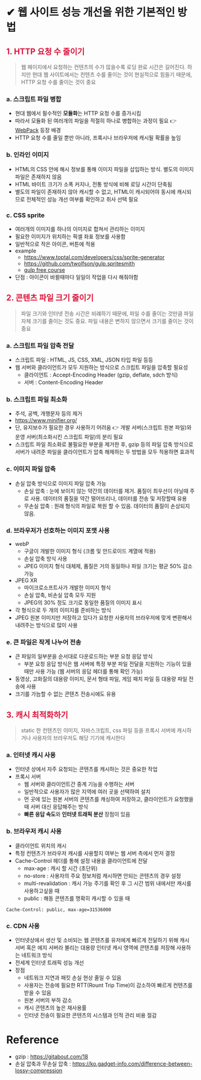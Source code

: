 # ✔︎ 웹 사이트 성능 개선을 위한 기본적인 방법

## <span style="color:crimson">1. HTTP 요청 수 줄이기</span>

> 웹 페이지에서 요청하는 컨텐츠의 수가 많을수록 로딩 완료 시간은 길어진다. 하지만 현대 웹 사이트에서는 컨텐츠 수를 줄이는 것이 현실적으로 힘들기 때문에, HTTP 요청 수를 줄이는 것이 중요

### a. 스크립트 파일 병합

- 현대 웹에서 필수적인 **모듈화**는 HTTP 요청 수를 증가시킴
- 따라서 모듈화 된 여러개의 파일을 적절히 하나로 병합하는 과정이 필요 👉 [WebPack](https://webpack.js.org/concepts/) 등장 배경
- HTTP 요청 수를 줄일 뿐만 아니라, 프록시나 브라우저에 캐시될 확률을 높임

### b. 인라인 이미지

- HTML의 CSS 안에 해시 정보를 통해 이미지 파일을 삽입하는 방식. 별도의 이미지 파일은 존재하지 않음
- HTML 바이트 크기가 소폭 커지나, 전통 방식에 비해 로딩 시간이 단축됨
- 별도의 파일이 존재하지 않아 캐시할 수 없고, HTML이 캐시되어야 동시에 캐시되므로 전체적인 성능 개선 여부를 확인하고 취사 선택 필요

### c. CSS sprite

- 여러개의 이미지를 하나의 이미지로 합쳐서 관리하는 이미지
- 필요한 이미지가 위치하는 픽셀 좌표 정보를 사용함
- 일반적으로 작은 아이콘, 버튼에 적용
- example
  - https://www.toptal.com/developers/css/sprite-generator
  - https://github.com/twolfson/gulp.spritesmith
  - [gulp free course](https://youtu.be/6b5gr9khYds)
- 단점 : 아이콘이 바뀔때마다 일일이 작업을 다시 해줘야함

## <span style="color:crimson">2. 콘텐츠 파일 크기 줄이기</span>

> 파일 크기와 인터넷 전송 시간은 비럐하기 때문에, 파일 수를 줄이는 것만큼 파일 자체 크기를 줄이는 것도 중요. 파일 내용은 변하지 않으면서 크기를 줄이는 것이 중요

### a. 스크립트 파일 압축 전달

- 스크립트 파일 : HTML, JS, CSS, XML, JSON 타입 파일 등등
- 웹 서버와 클라이언트가 모두 지원하는 방식으로 스크립트 파일을 압축할 필요성
  - 클라이언트 : Accept-Encoding Header (gzip, deflate, sdch 방식)
  - 서버 : Content-Encoding Header

### b. 스크립트 파일 최소화

- 주석, 공백, 개행문자 등의 제거
- https://www.minifier.org/
- 단, 유지보수가 필요한 경우 사용하기 어려움 👉 개발 서버(스크립트 원본 파일)와 운영 서버(최소화시킨 스크립트 파일)의 분리 필요
- 스크립트 파일 최소화로 불필요한 부분을 제거한 후, gzip 등의 파일 압축 방식으로 서버가 내려준 파일을 클라이언트가 압축 해제하는 두 방법을 모두 적용하면 효과적

### c. 이미지 파일 압축

- 손실 압축 방식으로 이미지 파일 압축 가능
  - 손실 압축 : 눈에 보이지 않는 약간의 데이터를 제거. 품질이 최우선이 아닐때 주로 사용. 데이터의 품질을 약간 떨어뜨리나, 데이터를 전송 및 저장할때 유용
  - 무손실 압축 : 원래 형식의 파일로 복원 할 수 있음. 데이터의 품질이 손상되지 않음.

### d. 브라우저가 선호하는 이미지 포맷 사용

- webP
  - 구글이 개발한 이미지 형식 (크롬 및 안드로이드 계열에 적용)
  - 손실 압축 방식 사용
  - JPEG 이미지 형식 대체제, 품질은 거의 동일하나 파일 크기는 평균 50% 감소 가능
- JPEG XR
  - 마이크로소프트사가 개발한 이미지 형식
  - 손실 압축, 비손실 압축 모두 지원
  - JPEG의 30% 정도 크기로 동일한 품질의 이미지 표시
- 각 형식으로 두 개의 이미지를 준비하는 방식
- JPEG 원본 이미지만 저장하고 있다가 요청한 사용자의 브라우저에 맞게 변환해서 내려주는 방식으로 많이 사용

### e. 큰 파일은 작게 나누어 전송

- 큰 파일의 일부분을 순서대로 다운로드하는 부분 요청 응답 방식
  - 부분 요청 응답 방식은 웹 서버에 특정 부분 파일 전달을 지원하는 기능이 있을 때만 사용 가능 (웹 서버의 응답 헤더를 통해 확인 가능)
- 동영상, 고화질의 대용량 이미지, 문서 형태 파일, 게임 패치 파일 등 대용량 파일 전송에 사용
- 크기를 가늠할 수 없는 콘텐츠 전송시에도 유용

## <span style="color:crimson">3. 캐시 최적화하기</span>

> static 한 컨텐츠인 이미지, 자바스크립트, css 파일 등을 프록시 서버에 캐시하거나 사용자의 브라우저도 해당 기기에 캐시한다

### a. 인터넷 캐시 사용

- 인터넷 상에서 자주 요청되는 콘텐츠를 캐시하는 것은 중요한 작업
- 프록시 서버
  - 웹 서버와 클라이언트간 중계 기능을 수행하는 서버
  - 일반적으로 사용자가 많은 지역에 여러 곳을 선택하여 설치
  - 먼 곳에 있는 원본 서버의 콘텐츠를 캐싱하여 저장하고, 클라이언트가 요청했을 때 서버 대신 응답해주는 방식
  - **빠른 응답 속도**와 **인터넷 트래픽 분산** 장점이 있음

### b. 브라우저 캐시 사용

- 클라이언트 위치의 캐시
- 특정 컨텐츠가 브라우저 캐시를 사용할지 여부는 웹 서버 측에서 먼저 결정
- Cache-Control 헤더를 통해 설정 내용을 클라이언트에 전달
  - max-age : 캐시 할 시간 (초단위)
  - no-store : 사용자의 주요 정보처럼 캐시하면 안되는 콘텐츠의 경우 설정
  - multi-revalidation : 캐시 가능 주기를 확인 후 그 시간 범위 내에서만 캐시를 사용하고싶을 때
  - public : 해동 콘텐츠를 명확히 캐시할 수 있을 때

```
Cache-Control: public, max-age=31536000
```

### c. CDN 사용

- 인터넷상에서 생산 및 소비되는 웹 콘텐츠를 유저에게 빠르게 전달하기 위해 캐시 서버 혹은 에지 서버라 불리는 대용량 인터넷 캐시 영역에 콘텐츠를 저장해 사용하는 네트워크 방식
- 전세계 인터넷 트래픽 성능 개선
- 장점
  - 네트워크 지연과 패킷 손실 현상 줄일 수 있음
  - 사용자는 전송에 필요한 RTT(Rount Trip Time)이 감소하여 빠르게 컨텐츠를 받을 수 있음
  - 원본 서버의 부하 감소
  - 캐시 콘텐츠의 높은 재사용률
  - 인터넷 전송이 필요한 콘텐츠의 시스템과 인적 관리 비용 절감

# Reference

- gzip : https://gitabout.com/18
- 손실 압축과 무손실 압축 : https://ko.gadget-info.com/difference-between-lossy-compression
